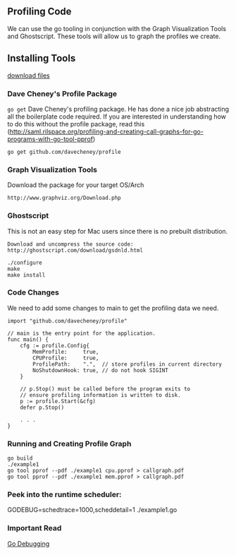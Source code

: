 ## Profiling Code

We can use the go tooling in conjunction with the Graph Visualization Tools and Ghostscript. These tools will allow us to graph the profiles we create.

## Installing Tools

[download files](https://drive.google.com/?pli=1&authuser=0#folders/0B8nQmHFH90Pkck13MVVLcko5OGc)

### Dave Cheney's Profile Package
`go get` Dave Cheney's profiling package. He has done a nice job abstracting all the boilerplate code required. If you are interested in understanding how to do this without the profile package, read this (http://saml.rilspace.org/profiling-and-creating-call-graphs-for-go-programs-with-go-tool-pprof)

	go get github.com/davecheney/profile

### Graph Visualization Tools
Download the package for your target OS/Arch

	http://www.graphviz.org/Download.php

### Ghostscript
This is not an easy step for Mac users since there is no prebuilt distribution.

	Download and uncompress the source code:
	http://ghostscript.com/download/gsdnld.html

	./configure
	make
	make install

### Code Changes
We need to add some changes to main to get the profiling data we need.

    import "github.com/davecheney/profile"

	// main is the entry point for the application.
	func main() {
		cfg := profile.Config{
			MemProfile:     true,
			CPUProfile:     true,
			ProfilePath:    ".",  // store profiles in current directory
			NoShutdownHook: true, // do not hook SIGINT
		}

		// p.Stop() must be called before the program exits to
		// ensure profiling information is written to disk.
		p := profile.Start(&cfg)
		defer p.Stop()

		. . .
	}

### Running and Creating Profile Graph
	go build
	./example1
    go tool pprof --pdf ./example1 cpu.pprof > callgraph.pdf
    go tool pprof --pdf ./example1 mem.pprof > callgraph.pdf

### Peek into the runtime scheduler:
GODEBUG=schedtrace=1000,scheddetail=1 ./example1.go

### Important Read
[Go Debugging](https://software.intel.com/en-us/blogs/2014/05/10/debugging-performance-issues-in-go-programs)
